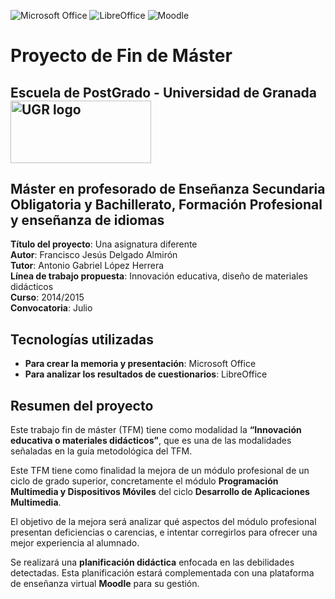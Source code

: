 ![Microsoft Office](https://img.shields.io/badge/Herramienta-Microsoft%20Office-D83B01?logo=microsoftoffice&logoColor=white)
![LibreOffice](https://img.shields.io/badge/Herramienta-LibreOffice-18A303?logo=libreoffice&logoColor=white)
![Moodle](https://img.shields.io/badge/Plataforma-Moodle-F98012?logo=moodle&logoColor=white)

# Proyecto de Fin de Máster

<h2>
  Escuela de PostGrado - Universidad de Granada
  <img src="https://coagranada.es/wp-content/uploads/2015/12/Logo-ugr.jpg" 
       alt="UGR logo" 
       style="vertical-align: middle; margin-right: 10px; width: 225px; height: 100px; "/>
</h2>

## Máster en profesorado de Enseñanza Secundaria Obligatoria y Bachillerato, Formación Profesional y enseñanza de idiomas

**Título del proyecto**: Una asignatura diferente  
**Autor**: Francisco Jesús Delgado Almirón  
**Tutor**: Antonio Gabriel López Herrera  
**Línea de trabajo propuesta**: Innovación educativa, diseño de materiales didácticos  
**Curso**: 2014/2015  
**Convocatoria**: Julio  

## Tecnologías utilizadas

- **Para crear la memoria y presentación**: Microsoft Office  
- **Para analizar los resultados de cuestionarios**: LibreOffice  

## Resumen del proyecto

Este trabajo fin de máster (TFM) tiene como modalidad la **“Innovación educativa o materiales didácticos”**, que es una de las modalidades señaladas en la guía metodológica del TFM.

Este TFM tiene como finalidad la mejora de un módulo profesional de un ciclo de grado superior, concretamente el módulo **Programación Multimedia y Dispositivos Móviles** del ciclo **Desarrollo de Aplicaciones Multimedia**.

El objetivo de la mejora será analizar qué aspectos del módulo profesional presentan deficiencias o carencias, e intentar corregirlos para ofrecer una mejor experiencia al alumnado.

Se realizará una **planificación didáctica** enfocada en las debilidades detectadas. Esta planificación estará complementada con una plataforma de enseñanza virtual **Moodle** para su gestión.
